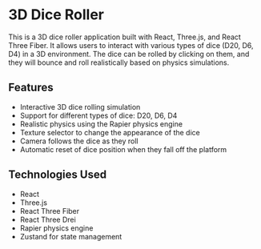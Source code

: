# 3D Dice Roller

This is a 3D dice roller application built with React, Three.js, and React Three Fiber. It allows users to interact with various types of dice (D20, D6, D4) in a 3D environment. The dice can be rolled by clicking on them, and they will bounce and roll realistically based on physics simulations.

## Features

- Interactive 3D dice rolling simulation
- Support for different types of dice: D20, D6, D4
- Realistic physics using the Rapier physics engine
- Texture selector to change the appearance of the dice
- Camera follows the dice as they roll
- Automatic reset of dice position when they fall off the platform

## Technologies Used

- React
- Three.js
- React Three Fiber
- React Three Drei
- Rapier physics engine
- Zustand for state management

